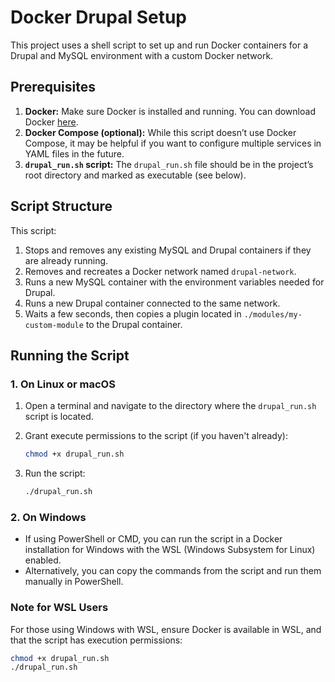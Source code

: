 # Docker Drupal Setup

This project uses a shell script to set up and run Docker containers for a Drupal and MySQL environment with a custom Docker network.

## Prerequisites

1. **Docker:** Make sure Docker is installed and running. You can download Docker [here](https://www.docker.com/get-started).
2. **Docker Compose (optional):** While this script doesn’t use Docker Compose, it may be helpful if you want to configure multiple services in YAML files in the future.
3. **`drupal_run.sh` script:** The `drupal_run.sh` file should be in the project’s root directory and marked as executable (see below).

## Script Structure

This script:

1. Stops and removes any existing MySQL and Drupal containers if they are already running.
2. Removes and recreates a Docker network named `drupal-network`.
3. Runs a new MySQL container with the environment variables needed for Drupal.
4. Runs a new Drupal container connected to the same network.
5. Waits a few seconds, then copies a plugin located in `./modules/my-custom-module` to the Drupal container.

## Running the Script

### 1. On Linux or macOS

1. Open a terminal and navigate to the directory where the `drupal_run.sh` script is located.
2. Grant execute permissions to the script (if you haven't already):

    ```bash
    chmod +x drupal_run.sh
    ```

3. Run the script:

    ```bash
    ./drupal_run.sh
    ```

### 2. On Windows

- If using PowerShell or CMD, you can run the script in a Docker installation for Windows with the WSL (Windows Subsystem for Linux) enabled.
- Alternatively, you can copy the commands from the script and run them manually in PowerShell.

### Note for WSL Users

For those using Windows with WSL, ensure Docker is available in WSL, and that the script has execution permissions:

```bash
chmod +x drupal_run.sh
./drupal_run.sh
